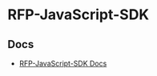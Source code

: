 # RFP-JavaScript-SDK

## Docs
- [RFP-JavaScript-SDK Docs](https://fout.github.io/RFP-JavaScript-SDK/)

